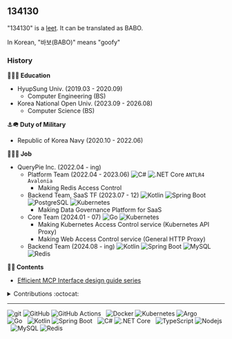 ## 134130

"134130" is a [leet](https://en.wikipedia.org/wiki/Leet). It can be translated as BABO.

In Korean, "바보(BABO)" means "goofy"

### History

**🏫🧑‍🎓 Education**
- HyupSung Univ. (2019.03 - 2020.09)
  -  Computer Engineering (BS)
- Korea National Open Univ. (2023.09 - 2026.08)
  -  Computer Science (BS)

**⚓️🪖 Duty of Military**
- Republic of Korea Navy (2020.10 - 2022.06)

**🏢🧑‍💻 Job**
- QueryPie Inc. (2022.04 - ing)
  - Platform Team (2022.04 - 2023.06) ![C#](https://img.shields.io/badge/C%23-239120?&logo=csharp&logoColor=white) ![.NET Core](https://img.shields.io/badge/-.NET%20Core-512BD4?logo=dotnet&logoColor=white&style=flat) `ANTLR4` `Avalonia`
    - Making Redis Access Control
  - Backend Team, SaaS TF (2023.07 - 12) ![Kotlin](https://img.shields.io/badge/Kotlin-7F52FF?logo=kotlin&logoColor=white&style=flat) ![Spring Boot](https://img.shields.io/badge/SpringBoot-6DB33F?logo=spring-boot&logoColor=white&style=flat) ![PostgreSQL](https://img.shields.io/badge/postgresql-4169E1?logo=postgresql&logoColor=white&style=flat) ![Kubernetes](https://img.shields.io/badge/Kubernetes-326ce5?logo=kubernetes&logoColor=white&style=flat)
    - Making Data Governance Platform for SaaS
  - Core Team (2024.01 - 07) ![Go](https://img.shields.io/badge/Go-00ADD8?logo=go&logoColor=white&style=flat) ![Kubernetes](https://img.shields.io/badge/Kubernetes-326ce5?logo=kubernetes&logoColor=white&style=flat)
    - Making Kubernetes Access Control service (Kubernetes API Proxy)
    - Making Web Access Control service (General HTTP Proxy)
  - Backend Team (2024.08 - ing) ![Kotlin](https://img.shields.io/badge/Kotlin-7F52FF?logo=kotlin&logoColor=white&style=flat) ![Spring Boot](https://img.shields.io/badge/SpringBoot-6DB33F?logo=spring-boot&logoColor=white&style=flat) ![MySQL](https://img.shields.io/badge/MySQL-00758f?logo=mysql&logoColor=white&style=flat) ![Redis](https://img.shields.io/badge/Redis-d82b1f?logo=redis&logoColor=white&style=flat)
 
**📜📝 Contents**
  - [Efficient MCP Interface design guide series](https://medium.com/querypie/efficient-mcp-interface-design-guide-for-llm-series-0ad76f7dbea4)


<details>
  
<summary>Contributions :octocat:</summary>
### Contributions :octocat:

- **[refined-github/refined-github](https://github.com/refined-github/refined-github)**
  - Currently, _[25 Pull Requests](https://github.com/refined-github/refined-github/pulls?q=sort%3Aupdated-desc+is%3Apr+author%3A134130+is%3Amerged)_ are merged
- **[gorilla/websocket](https://github.com/gorilla/websocket)**
  - Support TLS connection to HTTP Proxy [#950](https://github.com/gorilla/websocket/pull/950)
- **[tus/tusd](https://github.com/tus/tusd)**
  - `InternalServerError: no such file or directory` when Downloading file with using File Locker. [#1148](https://github.com/tus/tusd/issues/1148)
- **[dotnet/sdk](https://github.com/dotnet/sdk)**
  - Fix translation error of NETSDK1179 [#31294](https://github.com/dotnet/sdk/pull/31294)
- **[apache/shardingsphere](https://github.com/apache/shardingsphere)**
  - Optimize the message of DatabaseServerInfo [#28428](https://github.com/apache/shardingsphere/pull/28428)
  - MySQL's ResultSet of `SELECT *` is wrong when with Masking Feature [#27879](https://github.com/apache/shardingsphere/issues/27879)
- **[axisj/react-multi-email](https://github.com/axisj/react-multi-email)**
  - Support email duplicating [#152](https://github.com/axisj/react-multi-email/pull/152)
- **[actions/setup-dotnet](https://github.com/actions/setup-dotnet)**
  - Support registration manual NuGet source to NuGet.Config [#415](https://github.com/actions/setup-dotnet/issues/415)
- **[JSQLParser/JSqlParser](https://github.com/JSQLParser/JSqlParser)**
  - [FEATURE] Support TABLE statement which added since MySQL 8.0.19 [#1836](https://github.com/JSQLParser/JSqlParser/issues/1836)
- **[hierynomus/sshj](https://github.com/hierynomus/sshj)**
  - NullPointerException on Malformed OpenSSH Private keys in `OpenSSHKeyV1KeyFile.java` [#897](https://github.com/hierynomus/sshj/issues/897)

</details>

---
![git](https://img.shields.io/badge/git-f03c2d?logo=git&logoColor=white&style=flat)
![GitHub](https://img.shields.io/badge/GitHub-242938?logo=github&logoColor=white&style=flat)
![GitHub Actions](https://img.shields.io/badge/GitHub%20Actions-242938?logo=github-actions&logoColor=2188ff&style=flat)
&nbsp;&nbsp;![Docker](https://img.shields.io/badge/Docker-2496ed?logo=docker&logoColor=white&style=flat)
![Kubernetes](https://img.shields.io/badge/Kubernetes-326ce5?logo=kubernetes&logoColor=white&style=flat)
![Argo](https://img.shields.io/badge/Argo-ef7B4d?logo=argo&logoColor=white&style=flat)
<br>
![Go](https://img.shields.io/badge/Go-00ADD8?logo=go&logoColor=white&style=flat)
&nbsp;&nbsp;![Kotlin](https://img.shields.io/badge/Kotlin-7F52FF?logo=kotlin&logoColor=white&style=flat)
![Spring Boot](https://img.shields.io/badge/SpringBoot-6DB33F?logo=spring-boot&logoColor=white&style=flat)
&nbsp;&nbsp;![C#](https://img.shields.io/badge/C%23-239120?&logo=csharp&logoColor=white)
![.NET Core](https://img.shields.io/badge/-.NET%20Core-512BD4?logo=dotnet&logoColor=white&style=flat)
&nbsp;&nbsp;![TypeScript](https://img.shields.io/badge/TypeScript-0054FF?logo=typescript&logoColor=white&style=flat)
![Nodejs](https://img.shields.io/badge/Node.js-43853d?logo=node.js&logoColor=white&style=flat)
&nbsp;&nbsp;![MySQL](https://img.shields.io/badge/MySQL-00758f?logo=mysql&logoColor=white&style=flat)
![Redis](https://img.shields.io/badge/Redis-d82b1f?logo=redis&logoColor=white&style=flat)
